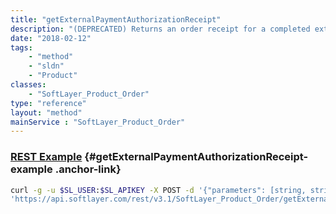 ```yaml
---
title: "getExternalPaymentAuthorizationReceipt"
description: "(DEPRECATED) Returns an order receipt for a completed external (PayPal) payment authorization."
date: "2018-02-12"
tags:
    - "method"
    - "sldn"
    - "Product"
classes:
    - "SoftLayer_Product_Order"
type: "reference"
layout: "method"
mainService : "SoftLayer_Product_Order"
---
```


### [REST Example](#getExternalPaymentAuthorizationReceipt-example) <a href="/article/rest/"><i class="fas fa-question"></i></a> {#getExternalPaymentAuthorizationReceipt-example .anchor-link} 
```bash
curl -g -u $SL_USER:$SL_APIKEY -X POST -d '{"parameters": [string, string]}' \
'https://api.softlayer.com/rest/v3.1/SoftLayer_Product_Order/getExternalPaymentAuthorizationReceipt'
```
